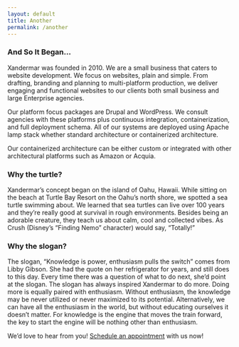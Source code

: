 ```yaml
---
layout: default
title: Another
permalink: /another
---
```


### And So It Began…

Xandermar was founded in 2010. We are a small business that caters to website development. We focus on websites, plain and simple. From drafting, branding and planning to multi-platform production, we deliver engaging and functional websites to our clients both small business and large Enterprise agencies.

Our platform focus packages are Drupal and WordPress. We consult agencies with these platforms plus continuous integration, containerization, and full deployment schema. All of our systems are deployed using Apache lamp stack whether standard architecture or containerized architecture.

Our containerized architecture can be either custom or integrated with other architectural platforms such as Amazon or Acquia.

### Why the turtle?

Xandermar’s concept began on the island of Oahu, Hawaii. While sitting on the beach at Turtle Bay Resort on the Oahu’s north shore, we spotted a sea turtle swimming about. We learned that sea turtles can live over 100 years and they’re really good at survival in rough environments. Besides being an adorable creature, they teach us about calm, cool and collected vibes. As Crush (Disney’s “Finding Nemo” character) would say, “Totally!”

### Why the slogan?

The slogan, “Knowledge is power, enthusiasm pulls the switch” comes from Libby Gibson. She had the quote on her refrigerator for years, and still does to this day. Every time there was a question of what to do next, she’d point at the slogan. The slogan has always inspired Xandermar to do more. Doing more is equally paired with enthusiasm. Without enthusiasm, the knowledge may be never utilized or never maximized to its potential. Alternatively, we can have all the enthusiasm in the world, but without educating ourselves it doesn’t matter. For knowledge is the engine that moves the train forward, the key to start the engine will be nothing other than enthusiasm.

We’d love to hear from you!  [Schedule an appointment](https://calendly.com/xandermar/general-information)  with us now!
